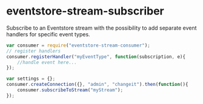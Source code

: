 # eventstore-stream-subscriber
Subscribe to an Eventstore stream with the possibility to add separate event handlers for specific event types.

```javascript
var consumer = require("eventstore-stream-consumer");
// register handlers
consumer.registerHandler("myEventType", function(subscription, e){
    //handle event here...
});

var settings = {};
consumer.createConnection({}, "admin", "changeit").then(function(){
    consumer.subscribeToStream("myStream");
});

```